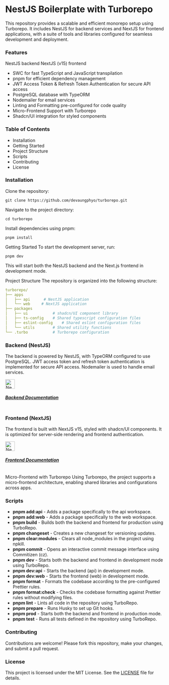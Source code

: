# NestJS Boilerplate with Turborepo

This repository provides a scalable and efficient monorepo setup using Turborepo. It includes NestJS for backend
services and NextJS for frontend applications, with a suite of tools and libraries configured for seamless development
and deployment.

### **Features**

NestJS backend
NextJS (v15) frontend

- SWC for fast TypeScript and JavaScript transpilation
- pnpm for efficient dependency management
- JWT Access Token & Refresh Token Authentication for secure API access
- PostgreSQL database with TypeORM
- Nodemailer for email services
- Linting and Formatting pre-configured for code quality
- Micro-Frontend Support with Turborepo
- Shadcn/UI integration for styled components

### **Table of Contents**

- Installation
- Getting Started
- Project Structure
- Scripts
- Contributing
- License

### **Installation**

Clone the repository:

```shell
git clone https://github.com/devaungphyo/turborepo.git
```

Navigate to the project directory:

```shell
cd turborepo
```

Install dependencies using pnpm:

```shell
pnpm install
```

Getting Started
To start the development server, run:

```shell
pnpm dev
```

This will start both the NestJS backend and the Next.js frontend in development mode.

Project Structure
The repository is organized into the following structure:

```yaml
turborepo/
├── apps
│   ├── api      # NestJS application
│   └── web     # NextJS application
├── packages
│   ├── ui           # shadcn/UI component library
│   ├── ts-config    # Shared typescript configuration files
│   ├── eslint-config    # Shared eslint configuration files
│   └── utils        # Shared utility functions
└── .turbo           # Turborepo configuration
```

### Backend (NestJS)

The backend is powered by NestJS, with TypeORM configured to use PostgreSQL. JWT access token and refresh token
authentication is implemented for secure API access. Nodemailer is used to handle email services.

<p style="display:flex; justify-content: flex-start; align-items: center">
<a style="display: inline-block" href="http://nestjs.com/" target="blank">
<img src="https://skillicons.dev/icons?i=nestjs" width="30" alt="Nest Logo" />
</a>
<a style="display: inline-block" href="apps/api/README.md">
<h5>Backend Documentation</h5>
</a>
</p>

### Frontend (NextJS)

The frontend is built with NextJS v15, styled with shadcn/UI components. It is optimized for server-side rendering and
frontend authentication.

<p style="display:flex; justify-content: flex-start; align-items: center">
<a style="display: inline-block" href="http://nextjs.org/" target="blank">
<img src="https://skillicons.dev/icons?i=nextjs" width="30" alt="Nest Logo" />
</a>
<a style="display: inline-block" href="apps/web/README.md">
<h5>Frontend Documentation</h5>
</a>
</p>

Micro-Frontend with Turborepo
Using Turborepo, the project supports a micro-frontend architecture, enabling shared libraries and configurations across
apps.

### Scripts

- **pnpm add:api** - Adds a package specifically to the api workspace.
- **pnpm add:web** - Adds a package specifically to the web workspace.
- **pnpm build** - Builds both the backend and frontend for production using TurboRepo.
- **pnpm changeset** - Creates a new changeset for versioning updates.
- **pnpm clear:modules** - Clears all node_modules in the project using npkill.
- **pnpm commit** - Opens an interactive commit message interface using Commitizen (cz).
- **pnpm dev** - Starts both the backend and frontend in development mode using TurboRepo.
- **pnpm dev:api** - Starts the backend (api) in development mode.
- **pnpm dev:web** - Starts the frontend (web) in development mode.
- **pnpm format** - Formats the codebase according to the pre-configured Prettier rules.
- **pnpm format:check** - Checks the codebase formatting against Prettier rules without modifying files.
- **pnpm lint** - Lints all code in the repository using TurboRepo.
- **pnpm prepare** - Runs Husky to set up Git hooks.
- **pnpm prod** - Starts both the backend and frontend in production mode.
- **pnpm test** - Runs all tests defined in the repository using TurboRepo.

### Contributing

Contributions are welcome! Please fork this repository, make your changes, and submit a pull request.

### License

This project is licensed under the MIT License. See the [LICENSE](LICENSE) file for details.
